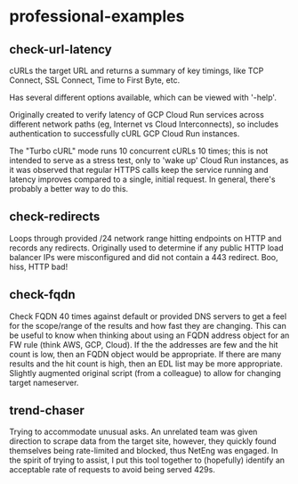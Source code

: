 # professional-examples

## check-url-latency

cURLs the target URL and returns a summary of key timings, like TCP Connect, SSL Connect, Time to First Byte, etc.

Has several different options available, which can be viewed with '-help'.

Originally created to verify latency of GCP Cloud Run services across different network paths (eg, Internet vs Cloud Interconnects), so includes authentication to successfully cURL GCP Cloud Run instances. 

The "Turbo cURL" mode  runs 10 concurrent cURLs 10 times; this is not intended to serve as a stress test, only to 'wake up' Cloud Run instances, as it was observed that regular HTTPS calls keep the service running and latency improves compared to a single, initial request. In general, there's probably a better way to do this.




## check-redirects

Loops through provided /24 network range hitting endpoints on HTTP and records any redirects. Originally used to determine if any public HTTP load balancer IPs were misconfigured and did not contain a 443 redirect. Boo, hiss, HTTP bad!




## check-fqdn

Check FQDN 40 times against default or provided DNS servers to get a feel for the scope/range of the results and how fast they are changing. This can be useful to know when thinking about using an FQDN address object for an FW rule (think AWS, GCP, Cloud).  If the the addresses are few and the hit count is low, then an FQDN object would be appropriate. If there are many results and the hit count is high, then an EDL list may be more appropriate. Slightly augmented original script (from a colleague) to allow for changing target nameserver.



## trend-chaser

Trying to accommodate unusual asks. An unrelated team was given direction to scrape data from the target site, however, they quickly found themselves being rate-limited and blocked, thus NetEng was engaged. In the spirit of trying to assist, I put this tool together to (hopefully) identify an acceptable rate of requests to avoid being served 429s.